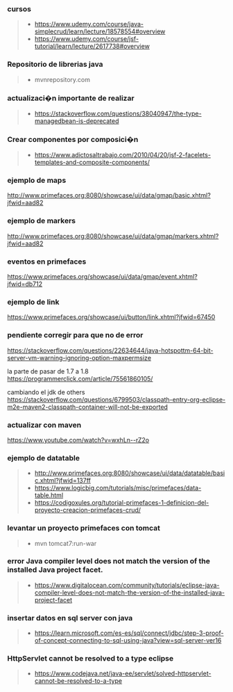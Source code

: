 ### cursos
>- https://www.udemy.com/course/java-simplecrud/learn/lecture/18578554#overview
>- https://www.udemy.com/course/jsf-tutorial/learn/lecture/2617738#overview



### Repositorio de librerias java
>- mvnrepository.com

### actualizaci�n importante de realizar
>- https://stackoverflow.com/questions/38040947/the-type-managedbean-is-deprecated

### Crear componentes por composici�n
>- https://www.adictosaltrabajo.com/2010/04/20/jsf-2-facelets-templates-and-composite-components/


### ejemplo de maps
http://www.primefaces.org:8080/showcase/ui/data/gmap/basic.xhtml?jfwid=aad82


### ejemplo de markers
http://www.primefaces.org:8080/showcase/ui/data/gmap/markers.xhtml?jfwid=aad82

### eventos en primefaces
https://www.primefaces.org/showcase/ui/data/gmap/event.xhtml?jfwid=db712

### ejemplo de link
https://www.primefaces.org/showcase/ui/button/link.xhtml?jfwid=67450

### pendiente corregir para que no de error
https://stackoverflow.com/questions/22634644/java-hotspottm-64-bit-server-vm-warning-ignoring-option-maxpermsize

la parte de pasar de 1.7 a 1.8
https://programmerclick.com/article/75561860105/

cambiando el jdk de others
https://stackoverflow.com/questions/6799503/classpath-entry-org-eclipse-m2e-maven2-classpath-container-will-not-be-exported

### actualizar con maven
https://www.youtube.com/watch?v=wxhLn--rZ2o

### ejemplo de datatable
>- http://www.primefaces.org:8080/showcase/ui/data/datatable/basic.xhtml?jfwid=137ff
>- https://www.logicbig.com/tutorials/misc/primefaces/data-table.html
>- https://codigoxules.org/tutorial-primefaces-1-definicion-del-proyecto-creacion-primefaces-crud/

### levantar un proyecto primefaces con tomcat
>- mvn tomcat7:run-war

### error Java compiler level does not match the version of the installed Java project facet.
>- https://www.digitalocean.com/community/tutorials/eclipse-java-compiler-level-does-not-match-the-version-of-the-installed-java-project-facet

### insertar datos en sql server con java
>- https://learn.microsoft.com/es-es/sql/connect/jdbc/step-3-proof-of-concept-connecting-to-sql-using-java?view=sql-server-ver16

### HttpServlet cannot be resolved to a type eclipse
>- https://www.codejava.net/java-ee/servlet/solved-httpservlet-cannot-be-resolved-to-a-type
